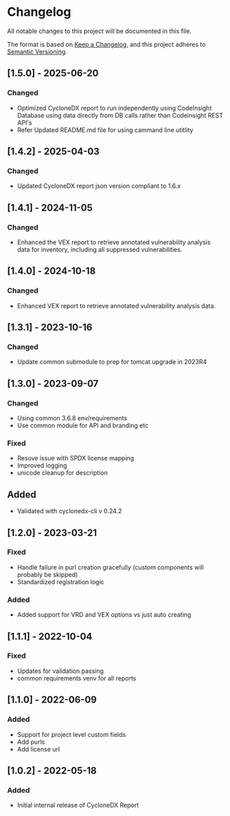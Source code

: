 # Changelog
All notable changes to this project will be documented in this file.

The format is based on [Keep a Changelog](https://keepachangelog.com/en/1.0.0/),
and this project adheres to [Semantic Versioning](https://semver.org/spec/v2.0.0.html).
## [1.5.0] - 2025-06-20
### Changed
- Optimized CycloneDX report to run independently using CodeInsight Database using data directly from DB calls rather than Codeinsight REST API's
- Refer Updated README.md file for using cammand line utitlity

## [1.4.2] - 2025-04-03
### Changed
- Updated CycloneDX report json version compliant to 1.6.x

## [1.4.1] - 2024-11-05
### Changed
- Enhanced the VEX report to retrieve annotated vulnerability analysis data for inventory, including all suppressed vulnerabilities.

## [1.4.0] - 2024-10-18
### Changed
- Enhanced VEX report to retrieve annotated vulnerability analysis data.

## [1.3.1] - 2023-10-16
### Changed
- Update common submodule to prep for tomcat upgrade in 2023R4

## [1.3.0] - 2023-09-07
### Changed
- Using common 3.6.8 env/requirements
- Use common module for API and branding etc
### Fixed
- Resove issue with SPDX license mapping
- Improved logging
- unicode cleanup for description
## Added
- Validated with cyclonedx-cli v 0.24.2


## [1.2.0] - 2023-03-21
### Fixed
- Handle failure in purl creation gracefully (custom components will probably be skipped)
- Standardized registration logic
### Added
- Added support for VRD and VEX options vs just auto creating

## [1.1.1] - 2022-10-04
### Fixed
- Updates for validation passing
- common requirements venv for all reports

## [1.1.0] - 2022-06-09
### Added
- Support for project level custom fields
- Add purls
- Add license url

## [1.0.2] - 2022-05-18
### Added
- Initial internal release of CycloneDX Report